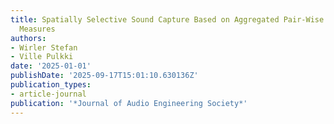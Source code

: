 ```yaml
---
title: Spatially Selective Sound Capture Based on Aggregated Pair-Wise Similarity
  Measures
authors:
- Wirler Stefan
- Ville Pulkki
date: '2025-01-01'
publishDate: '2025-09-17T15:01:10.630136Z'
publication_types:
- article-journal
publication: '*Journal of Audio Engineering Society*'
---
```

